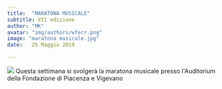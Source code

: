 ```yaml
---
title:  "MARATONA MUSICALE"
subtitle: VII edizione
author: "MK"
avatar: "img/authors/wferr.png"
image: "maratona musicale.jpg"
date:   25 Maggio 2019

---
```


<html>
<body>
<img src= "d.jpg">
<html>
<body>
Questa settimana si svolgerà la maratona musicale presso l'Auditorium della Fondazione di Piacenza e Vigevano

<html>
